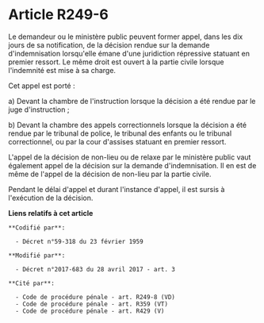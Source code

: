 # Article R249-6

Le demandeur ou le ministère public peuvent former appel, dans les dix jours de sa notification, de la décision rendue sur la
demande d'indemnisation lorsqu'elle émane d'une juridiction répressive statuant en premier ressort. Le même droit est ouvert
à la partie civile lorsque l'indemnité est mise à sa charge.

Cet appel est porté :

a) Devant la chambre de l'instruction lorsque la décision a été rendue par le juge d'instruction ;

b) Devant la chambre des appels correctionnels lorsque la décision a été rendue par le tribunal de police, le tribunal des
enfants ou le tribunal correctionnel, ou par la cour d'assises statuant en premier ressort.

L'appel de la décision de non-lieu ou de relaxe par le ministère public vaut également appel de la décision sur la demande
d'indemnisation. Il en est de même de l'appel de la décision de non-lieu par la partie civile.

Pendant le délai d'appel et durant l'instance d'appel, il est sursis à l'exécution de la décision.

**Liens relatifs à cet article**

	**Codifié par**:

	  - Décret n°59-318 du 23 février 1959

	**Modifié par**:

	  - Décret n°2017-683 du 28 avril 2017 - art. 3

	**Cité par**:

	  - Code de procédure pénale - art. R249-8 (VD)
	  - Code de procédure pénale - art. R359 (VT)
	  - Code de procédure pénale - art. R429 (V)
